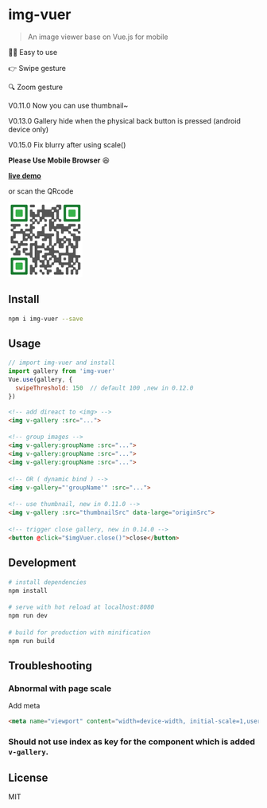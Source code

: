 # img-vuer

> An image viewer base on Vue.js for mobile 

:ok_woman: Easy to use    

:point_right: Swipe gesture    

:mag: Zoom gesture   


V0.11.0 Now you can use thumbnail~   

V0.13.0 Gallery hide when the physical back button is pressed (android device only)

V0.15.0 Fix blurry after using scale()

**Please Use Mobile Browser** :satisfied:      

**[live demo](https://ssshooter.github.io/img-vuer/index.html)**      

or scan the QRcode    

<img width="150px" src="./QRcode.png">    

## Install
``` bash
npm i img-vuer --save
```
## Usage
```javascript
// import img-vuer and install
import gallery from 'img-vuer'
Vue.use(gallery, { 
  swipeThreshold: 150  // default 100 ,new in 0.12.0
})
```
```html
<!-- add direact to <img> -->
<img v-gallery :src="...">

<!-- group images -->
<img v-gallery:groupName :src="...">
<img v-gallery:groupName :src="...">
<img v-gallery:groupName :src="...">

<!-- OR ( dynamic bind ) -->
<img v-gallery="'groupName'" :src="...">

<!-- use thumbnail, new in 0.11.0 -->
<img v-gallery :src="thumbnailSrc" data-large="originSrc">

<!-- trigger close gallery, new in 0.14.0 -->
<button @click="$imgVuer.close()">close</button>
```

## Development
``` bash
# install dependencies
npm install

# serve with hot reload at localhost:8080
npm run dev

# build for production with minification
npm run build
```
## Troubleshooting
### Abnormal with page scale      
Add meta      
```html
<meta name="viewport" content="width=device-width, initial-scale=1,user-scalable=0, maximum-scale=1">
```
### Should not use index as key for the component which is added `v-gallery`.
## License
MIT  
